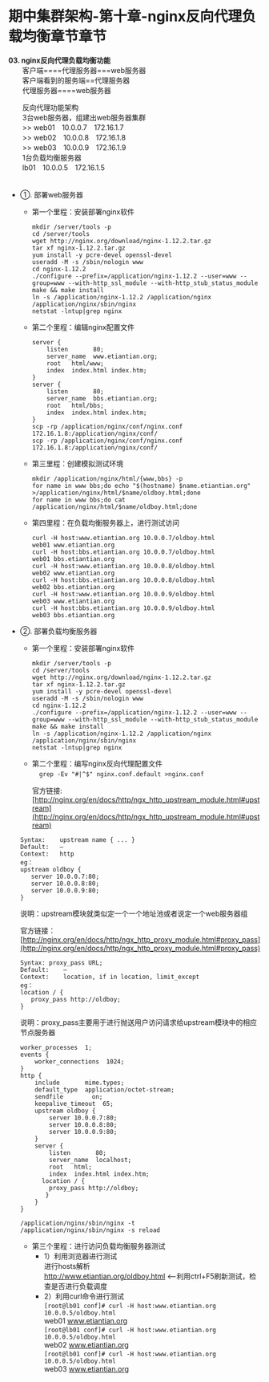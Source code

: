 
# 期中集群架构-第十章-nginx反向代理负载均衡章节章节



__03. nginx反向代理负载均衡功能__<br>
　　客户端====代理服务器===web服务器<br>
　　客户端看到的服务端==代理服务器<br>
　　代理服务器====web服务器<br>

　　反向代理功能架构<br>
　　3台web服务器，组建出web服务器集群<br>
　　>> web01　10.0.0.7　172.16.1.7<br>
　　>> web02　10.0.0.8　172.16.1.8<br>
　　>> web03　10.0.0.9　172.16.1.9<br>
　　1台负载均衡服务器<br>
　　lb01　10.0.0.5　172.16.1.5	<br>　

- ①. 部署web服务器<br>
    - 第一个里程：安装部署nginx软件<br>
        ```
        mkdir /server/tools -p
        cd /server/tools
        wget http://nginx.org/download/nginx-1.12.2.tar.gz
        tar xf nginx-1.12.2.tar.gz
        yum install -y pcre-devel openssl-devel
        useradd -M -s /sbin/nologin www
        cd nginx-1.12.2
        ./configure --prefix=/application/nginx-1.12.2 --user=www --group=www --with-http_ssl_module --with-http_stub_status_module
        make && make install
        ln -s /application/nginx-1.12.2 /application/nginx
        /application/nginx/sbin/nginx
        netstat -lntup|grep nginx
        ```

    - 第二个里程：编辑nginx配置文件<br>
        ```
        server {
            listen       80;
            server_name  www.etiantian.org;
            root   html/www;
            index  index.html index.htm;
        }
        server {
            listen       80;
            server_name  bbs.etiantian.org;
            root   html/bbs;
            index  index.html index.htm;
        }
        scp -rp /application/nginx/conf/nginx.conf 172.16.1.8:/application/nginx/conf/
        scp -rp /application/nginx/conf/nginx.conf 172.16.1.8:/application/nginx/conf/
        ```

    - 第三里程：创建模拟测试环境
        ```
        mkdir /application/nginx/html/{www,bbs} -p
        for name in www bbs;do echo "$(hostname) $name.etiantian.org" >/application/nginx/html/$name/oldboy.html;done
        for name in www bbs;do cat /application/nginx/html/$name/oldboy.html;done
        ```

    - 第四里程：在负载均衡服务器上，进行测试访问<br>
        ```
        curl -H host:www.etiantian.org 10.0.0.7/oldboy.html
        web01 www.etiantian.org
        curl -H host:bbs.etiantian.org 10.0.0.7/oldboy.html
        web01 bbs.etiantian.org
        curl -H host:www.etiantian.org 10.0.0.8/oldboy.html
        web02 www.etiantian.org
        curl -H host:bbs.etiantian.org 10.0.0.8/oldboy.html
        web02 bbs.etiantian.org
        curl -H host:www.etiantian.org 10.0.0.9/oldboy.html
        web03 www.etiantian.org
        curl -H host:bbs.etiantian.org 10.0.0.9/oldboy.html
        web03 bbs.etiantian.org
        ```


- ②. 部署负载均衡服务器<br>
    - 第一个里程：安装部署nginx软件
        ```
        mkdir /server/tools -p
        cd /server/tools
        wget http://nginx.org/download/nginx-1.12.2.tar.gz
        tar xf nginx-1.12.2.tar.gz
        yum install -y pcre-devel openssl-devel
        useradd -M -s /sbin/nologin www
        cd nginx-1.12.2
        ./configure --prefix=/application/nginx-1.12.2 --user=www --group=www --with-http_ssl_module --with-http_stub_status_module
        make && make install
        ln -s /application/nginx-1.12.2 /application/nginx
        /application/nginx/sbin/nginx
        netstat -lntup|grep nginx
        ```
    - 第二个里程：编写nginx反向代理配置文件<br>
	　``grep -Ev "#|^$" nginx.conf.default >nginx.conf``<br>

      官方链接:[http://nginx.org/en/docs/http/ngx_http_upstream_module.html#upstream](http://nginx.org/en/docs/http/ngx_http_upstream_module.html#upstream)<br>
     ```
     Syntax:	upstream name { ... }
     Default:	—
     Context:	http
     eg：
     upstream oldboy {
        server 10.0.0.7:80;
        server 10.0.0.8:80;
        server 10.0.0.9:80;
     }
     ```

	说明：upstream模块就类似定一个一个地址池或者说定一个web服务器组<br>

	官方链接：[http://nginx.org/en/docs/http/ngx_http_proxy_module.html#proxy_pass](http://nginx.org/en/docs/http/ngx_http_proxy_module.html#proxy_pass)<br>
    ```
    Syntax:	proxy_pass URL;
    Default:	—
    Context:	location, if in location, limit_except
    eg：
    location / {
       proxy_pass http://oldboy;
    }
    ```
    说明：proxy_pass主要用于进行抛送用户访问请求给upstream模块中的相应节点服务器<br>
     ```
     worker_processes  1;
     events {
         worker_connections  1024;
     }
     http {
         include       mime.types;
         default_type  application/octet-stream;
         sendfile        on;
         keepalive_timeout  65;
         upstream oldboy {
             server 10.0.0.7:80;
             server 10.0.0.8:80;
             server 10.0.0.9:80;
         }
         server {
             listen       80;
             server_name  localhost;
             root   html;
             index  index.html index.htm;
           location / {
             proxy_pass http://oldboy;
            }
         }
     }

     /application/nginx/sbin/nginx -t
     /application/nginx/sbin/nginx -s reload
     ```

    - 第三个里程：进行访问负载均衡服务器测试
        - 1）利用浏览器进行测试<br>
		   进行hosts解析<br>
		   http://www.etiantian.org/oldboy.html  <--利用ctrl+F5刷新测试，检查是否进行负载调度<br>
        - 2）利用curl命令进行测试<br>
           ``[root@lb01 conf]# curl -H host:www.etiantian.org 10.0.0.5/oldboy.html``<br>
           web01 www.etiantian.org<br>
           ``[root@lb01 conf]# curl -H host:www.etiantian.org 10.0.0.5/oldboy.html``<br>
           web02 www.etiantian.org<br>
           ``[root@lb01 conf]# curl -H host:www.etiantian.org 10.0.0.5/oldboy.html``<br>
           web03 www.etiantian.org<br>
